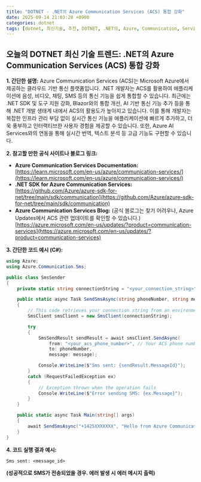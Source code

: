 ```yaml
---
title: "DOTNET - .NET의 Azure Communication Services (ACS) 통합 강화"
date: 2025-09-14 21:03:20 +0900
categories: dotnet
tags: [dotnet, 최신기술, 추천, DOTNET, .NET의, Azure, Communication, Services, (ACS), 통합, 강화]
---
```


## 오늘의 DOTNET 최신 기술 트렌드: **.NET의 Azure Communication Services (ACS) 통합 강화**

**1. 간단한 설명:**
Azure Communication Services (ACS)는 Microsoft Azure에서 제공하는 클라우드 기반 통신 플랫폼입니다. .NET 개발자는 ACS를 활용하여 애플리케이션에 음성, 비디오, 채팅, SMS 등의 통신 기능을 쉽게 통합할 수 있습니다. 최근에는 .NET SDK 및 도구 지원 강화, Blazor와의 통합 개선, AI 기반 통신 기능 추가 등을 통해 .NET 개발 생태계 내에서 ACS의 활용도가 높아지고 있습니다. 이를 통해 개발자는 복잡한 인프라 관리 부담 없이 실시간 통신 기능을 애플리케이션에 빠르게 추가하고, 더욱 풍부하고 인터랙티브한 사용자 경험을 제공할 수 있습니다. 또한, Azure AI Services와의 연동을 통해 실시간 번역, 텍스트 분석 등 고급 기능도 구현할 수 있습니다.

**2. 참고할 만한 공식 사이트나 블로그 링크:**

*   **Azure Communication Services Documentation:** [https://learn.microsoft.com/en-us/azure/communication-services/](https://learn.microsoft.com/en-us/azure/communication-services/)
*   **.NET SDK for Azure Communication Services:** [https://github.com/Azure/azure-sdk-for-net/tree/main/sdk/communication](https://github.com/Azure/azure-sdk-for-net/tree/main/sdk/communication)
*   **Azure Communication Services Blog:**  (공식 블로그는 찾기 어려우나, Azure Updates에서 ACS 관련 업데이트를 확인할 수 있습니다.) [https://azure.microsoft.com/en-us/updates/?product=communication-services](https://azure.microsoft.com/en-us/updates/?product=communication-services)

**3. 간단한 코드 예시 (C#):**

```csharp
using Azure;
using Azure.Communication.Sms;

public class SmsSender
{
    private static string connectionString = "<your_connection_string>";

    public static async Task SendSmsAsync(string phoneNumber, string message)
    {
        // This code retrieves your connection string from an environment variable
        SmsClient smsClient = new SmsClient(connectionString);

        try
        {
            SmsSendResult sendResult = await smsClient.SendAsync(
                from: "<your_acs_phone_number>", // Your ACS phone number
                to: phoneNumber,
                message: message);

            Console.WriteLine($"Sms sent: {sendResult.MessageId}");
        }
        catch (RequestFailedException ex)
        {
            // Exception thrown when the operation fails
            Console.WriteLine($"Error sending SMS: {ex.Message}");
        }
    }

    public static async Task Main(string[] args)
    {
        await SendSmsAsync("+1425XXXXXXX", "Hello from Azure Communication Services!"); // Replace with a real phone number
    }
}
```

**4. 코드 실행 결과 예시:**

```
Sms sent: <message_id>
```

**(성공적으로 SMS가 전송되었을 경우. 에러 발생 시 에러 메시지 출력)**

